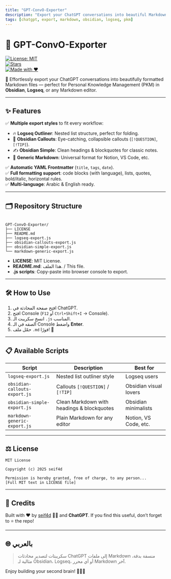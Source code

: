 ```yaml
---
title: "GPT-ConvO-Exporter"
description: "Export your ChatGPT conversations into beautiful Markdown files for Obsidian, Logseq, or any PKM app."
tags: [chatgpt, export, markdown, obsidian, logseq, pkm]
---
```


# 🧠 GPT-ConvO-Exporter

[![License: MIT](https://img.shields.io/badge/License-MIT-yellow.svg)](LICENSE)  
[![Stars](https://img.shields.io/github/stars/seif4d/GPT-ConvO-Exporter)](https://github.com/seif4d/GPT-ConvO-Exporter/stargazers)  
[![Made with ❤](https://img.shields.io/badge/Made%20with-%E2%9D%A4-red.svg)]()

🚀 Effortlessly export your ChatGPT conversations into beautifully formatted Markdown files — perfect for Personal Knowledge Management (PKM) in **Obsidian**, **Logseq**, or any Markdown editor.

---

## ✨ Features

✅ **Multiple export styles** to fit every workflow:  
- 🔥 **Logseq Outliner**: Nested list structure, perfect for folding.  
- 💎 **Obsidian Callouts**: Eye-catching, collapsible callouts (`[!QUESTION]`, `[!TIP]`).  
- ✍️ **Obsidian Simple**: Clean headings & blockquotes for classic notes.  
- 📜 **Generic Markdown**: Universal format for Notion, VS Code, etc.

✅ **Automatic YAML Frontmatter** (`title`, `tags`, `date`).  
✅ **Full formatting support**: code blocks (with language), lists, quotes, bold/italic, horizontal rules.  
✅ **Multi-language**: Arabic & English ready.

---

## 🗂️ Repository Structure

```

GPT-ConvO-Exporter/
├── LICENSE
├── README.md
├── logseq-export.js
├── obsidian-callouts-export.js
├── obsidian-simple-export.js
└── markdown-generic-export.js

````

- **LICENSE**: MIT License.  
- **README.md**: هذا الملف. / This file.  
- **.js scripts**: Copy-paste into browser console to export.


---

## 🛠️ How to Use

1. افتح صفحة المحادثة في ChatGPT.  
2. افتح Console (`F12` أو `Ctrl+Shift+I` → Console).  
3. انسخ سكريبت الـ `.js` المناسب.  
4. ألصقه في الـ Console واضغط **Enter**.  
5. حمّل ملف `.md` فورًا! 🚀  

---

## 📋 Available Scripts

| Script                         | Description                                    | Best for                 |
|--------------------------------|------------------------------------------------|--------------------------|
| `logseq-export.js`             | Nested list outliner style                     | Logseq users             |
| `obsidian-callouts-export.js`  | Callouts `[!QUESTION]` / `[!TIP]`              | Obsidian visual lovers   |
| `obsidian-simple-export.js`    | Clean Markdown with headings & blockquotes      | Obsidian minimalists     |
| `markdown-generic-export.js`   | Plain Markdown for any editor                  | Notion, VS Code, etc.    |

---

## ⚖️ License

```text
MIT License

Copyright (c) 2025 seif4d

Permission is hereby granted, free of charge, to any person...
[Full MIT text in LICENSE file]
````

---

## 💌 Credits

Built with ❤ by [seif4d](https://github.com/seif4d) 🥷🏻 and **ChatGPT**.
If you find this useful, don’t forget to ⭐ the repo!

---

## 🌐 بالعربي

> سكريبتات لتصدير محادثات ChatGPT إلى ملفات Markdown منسقة بدقة، مثالية لـ Obsidian، Logseq، أو أي محرر Markdown آخر.

Enjoy building your second brain! 🧠🚀🔥
